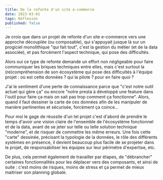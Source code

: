 ```yaml
---
title: De la refonte d'un site e-commerce
date: 2023-03-01
tags: Réflexion
published: false
---
```

Je crois que dans un projet de refonte d'un site e-commerce vers une approche découplée (ou composable), qui s'appuyait jusque là sur un progiciel monolithique "qui fait tout", c'est la gestion du métier (et de la data associée), et pas forcément l'aspect technique, qui pose des difficultés.

Alors oui ce type de refonte demande un effort non négligeable pour faire communiquer les briques techniques entre elles, mais c'est surtout la (re)compréhension de son écosystème qui pose des difficultés à l'équipe projet : où est cette données ? qui la pilote ? pour en faire quoi ?

J'ai le sentiment d'une perte de connaissance parce que "c'est notre outil actuel qui gère ça" ou encore "notre presta à développé une feature dans l'outil pour faire ça mais on sait pas trop comment ça fonctionne".
Alors, quand il faut dessiner la carte de ces données afin de les manipuler de manière pertinentes et sécurisée, forcément ça coince...

Pour moi le gage de réussite d'un tel projet c'est d'abord de prendre le temps d'avoir une vision claire de l'ensemble de l'écosystème fonctionnel et de la data, avant de se jeter sur telle ou telle solution technique "moderne", et de risquer de commettre les même erreurs.
Une fois cette "carte" dessinée, précisant la typologie de la données, le rôle des différents systèmes en présence, il devient beaucoup plus facile de se projeter dans le projet, de responsabiliser les équipes sur leur périmètre d'expertise, etc.

De plus, cela permet également de travailler par étapes, de "débrancher" certaines fonctionnalités pour les déplacer vers des composants, et ainsi de suite : c'est moins de risques, moins de stress et ça permet de mieux maitriser son planning globale.
